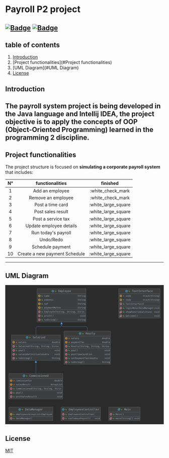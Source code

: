 # Payroll P2 project
[![Badge](https://img.shields.io/static/v1?label=License&message=MIT&color=green&style=for-the-badge&logo=GITHUB)](https://github.com/DaniloVFreire/Payroll)
[![Badge](https://img.shields.io/static/v1?label=State&message=Inprogress&color=yellow&style=for-the-badge&logo=GITHUB)](https://github.com/DaniloVFreire/Payroll)
---
## table of contents  

1. [Introduction](#Introduction)
2. [Project functionalities](#Project functionalities)
3. [UML Diagram](#UML Diagram)
4. [License](#License)

## Introduction  

The **payroll system** project is being developed in the **Java** language
and **Intellij IDEA**, the project objective is to **apply the
concepts of OOP** (Object-Oriented Programming) learned in
the programming 2 discipline.
---
## Project functionalities  

The project structure is focused on **simulating
a corporate payroll system** that includes:  

| N° |             functionalities              | finished |
| :--------: | :-------------------------------:| :---------:|     
|     1    |  Add an employee               |:white_check_mark
|     2    |  Remove an employee            |:white_check_mark
|     3    |  Post a time card              |:white_large_square
|     4    |  Post sales result             |:white_large_square
|     5    |  Post a service tax            |:white_large_square
|     6    |  Update employee details       |:white_large_square
|     7    |  Run today's payroll           |:white_large_square
|     8    |  Undo/Redo                     |:white_large_square
|     9    |  Schedule payment              |:white_large_square
|    10    |  Create a new payment Schedule |:white_large_square
---

## UML Diagram  

![UML Diagram](UML%20Diagram.png)

## License  
    
[MIT](https://choosealicense.com/licenses/mit/)
